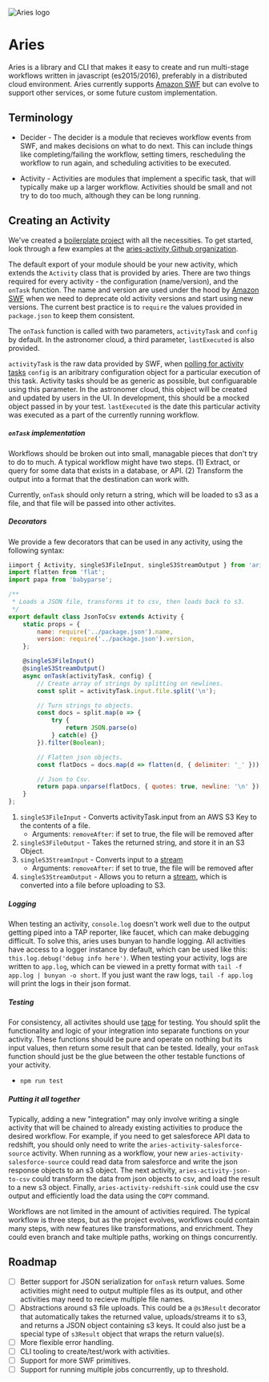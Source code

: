 ![Aries logo](https://avatars1.githubusercontent.com/u/17130436?v=3&s=200)

# Aries

Aries is a library and CLI that makes it easy to create and run multi-stage workflows written in javascript (es2015/2016), preferably in a distributed cloud environment.  Aries currently supports [Amazon SWF](https://aws.amazon.com/swf/details/) but can evolve to support other services, or some future custom implementation.

## Terminology
- Decider - The decider is a module that recieves workflow events from SWF, and makes decisions on what to do next.  This can include things like completing/failing the workflow, setting timers, rescheduling the workflow to run again, and scheduling activities to be executed.

- Activity - Activities are modules that implement a specific task, that will typically make up a larger workflow.  Activities should be small and not try to do too much, although they can be long running.

## Creating an Activity
We've created a [boilerplate project](https://github.com/aries-data/aries-activity-boilerplate) with all the necessities. To get started, look through a few examples at the [aries-activity Github organization](https://github.com/aries-data). 

The default export of your module should be your new activity, which extends the `Activity` class that is provided by aries.  There are two things required for every activity - the configuration (name/version), and the `onTask` function.  The name and version are used under the hood by [Amazon SWF](https://aws.amazon.com/swf/details/) when we need to deprecate old activity versions and start using new versions.  The current best practice is to `require` the values provided in `package.json` to keep them consistent.

The `onTask` function is called with two parameters, `activityTask` and `config` by default.  In the astronomer cloud, a third parameter, `lastExecuted` is also provided.

`activityTask` is the raw data provided by SWF, when [polling for activity tasks](http://docs.aws.amazon.com/AWSJavaScriptSDK/latest/AWS/SWF.html#pollForActivityTask-property)
`config` is an aribitrary configuration object for a particular execution of this task.  Activity tasks should be as generic as possible, but configuarable using this parameter.  In the astronomer cloud, this object will be created and updated by users in the UI.  In development, this should be a mocked object passed in by your test.
`lastExecuted` is the date this particular activity was executed as a part of the currently running workflow.

##### `onTask` implementation
Workflows should be broken out into small, managable pieces that don't try to do to much.  A typical workflow might have two steps.  (1) Extract, or query for some data that exists in a database, or API.  (2) Transform the output into a format that the destination can work with. 

Currently, `onTask` should only return a string, which will be loaded to s3 as a file, and that file will be passed into other activites.

##### Decorators
We provide a few decorators that can be used in any activity, using the following syntax:
```javascript
iimport { Activity, singleS3FileInput, singleS3StreamOutput } from 'aries-data';
import flatten from 'flat';
import papa from 'babyparse';

/**
 * Loads a JSON file, transforms it to csv, then loads back to s3.
 */
export default class JsonToCsv extends Activity {
    static props = {
        name: require('../package.json').name,
        version: require('../package.json').version,
    };

    @singleS3FileInput()
    @singleS3StreamOutput()
    async onTask(activityTask, config) {
        // Create array of strings by splitting on newlines.
        const split = activityTask.input.file.split('\n');

        // Turn strings to objects.
        const docs = split.map(o => {
            try {
                return JSON.parse(o)
            } catch(e) {}
        }).filter(Boolean);

        // Flatten json objects.
        const flatDocs = docs.map(d => flatten(d, { delimiter: '_' }));

        // Json to Csv.
        return papa.unparse(flatDocs, { quotes: true, newline: '\n' });
    }
};
```

1. `singleS3FileInput` - Converts activityTask.input from an AWS S3 Key to the contents of a file.
    * Arguments: `removeAfter`: if set to true, the file will be removed after
2. `singleS3FileOutput` - Takes the returned string, and store it in an S3 Object.
3. `singleS3StreamInput` - Converts input to a [stream](http://www.streamjs.org)
    * Arguments: `removeAfter`: if set to true, the file will be removed after
4. `singleS3StreamOutput` - Allows you to return a [stream](http://www.streamjs.org), which is converted into a file before uploading to S3.

##### Logging
When testing an activity, `console.log` doesn't work well due to the output getting piped into a TAP reporter, like faucet, which can make debugging difficult. To solve this, aries uses bunyan to handle logging. All activities have access to a logger instance by default, which can be used like this: `this.log.debug('debug info here')`. When testing your activity, logs are written to `app.log`, which can be viewed in a pretty format with `tail -f app.log | bunyan -o short`. If you just want the raw logs, `tail -f app.log` will print the logs in their json format.

##### Testing
For consistency, all activites should use [tape](https://github.com/substack/tape) for testing.  You should split the functionality and logic of your integration into separate functions on your activity.  These functions should be pure and operate on nothing but its input values, then return some result that can be tested.  Ideally, your `onTask` function should just be the glue between the other testable functions of your activity.
- `npm run test`

##### Putting it all together
Typically, adding a new "integration" may only involve writing a single activity that will be chained to already existing activities to produce the desired workflow.  For example, if you need to get salesforece API data to redshift, you should only need to write the `aries-activity-salesforce-source` activity.  When running as a workflow, your new `aries-activity-salesforce-source` could read data from salesforce and write the json response objects to an s3 object.  The next activity, `aries-activity-json-to-csv` could transform the data from json objects to csv, and load the result to a new s3 object.  Finally, `aries-activity-redshift-sink` could use the csv output and efficiently load the data using the `COPY` command.

Workflows are not limited in the amount of activities required.  The typical workflow is three steps, but as the project evolves, workflows could contain many steps, with new features like transformations, and enrichment.  They could even branch and take multiple paths, working on things concurrently.

## Roadmap
- [ ] Better support for JSON serialization for `onTask` return values.  Some activities might need to output multiple files as its output, and other activities may need to recieve multiple file names.
- [ ] Abstractions around s3 file uploads.  This could be a `@s3Result` decorator that automatically takes the returned value, uploads/streams it to s3, and returns a JSON object containing s3 keys.  It could also just be a special type of `s3Result` object that wraps the return value(s).
- [ ] More flexible error handling.
- [ ] CLI tooling to create/test/work with activities.
- [ ] Support for more SWF primitives.
- [ ] Support for running multiple jobs concurrently, up to threshold.